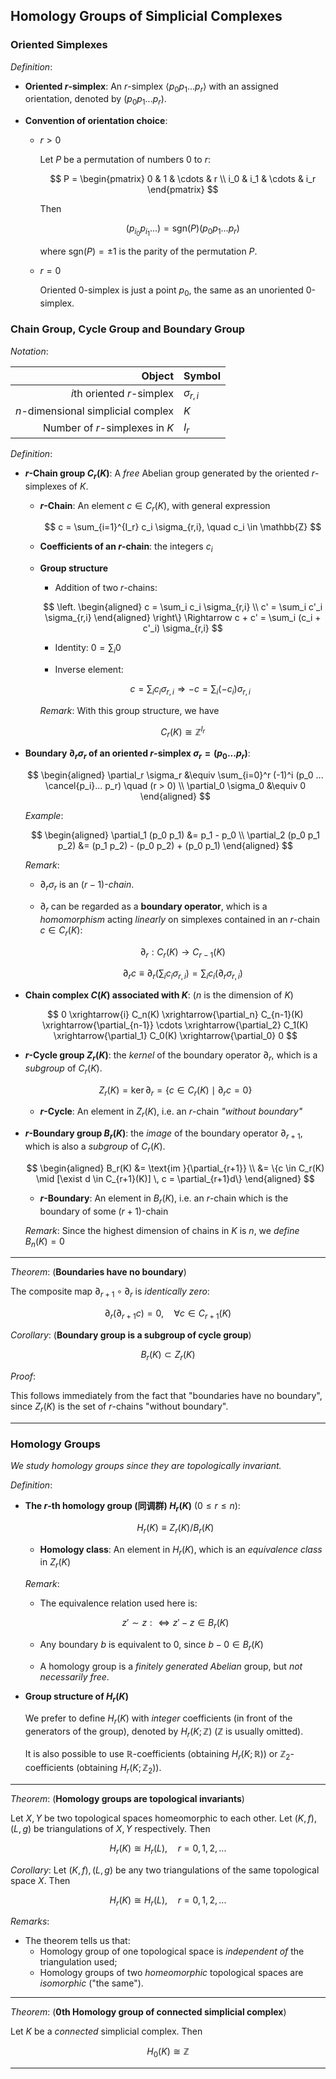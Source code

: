 ## Homology Groups of Simplicial Complexes

### Oriented Simplexes

*Definition*:

- **Oriented $r$-simplex**: An $r$-simplex $\langle p_0 p_1 ... p_r \rangle$ with an assigned orientation, denoted by $(p_0 p_1 ... p_r)$.

- **Convention of orientation choice**:

    - $r > 0$

        Let $P$ be a permutation of numbers 0 to $r$:

        $$
        P = 
        \begin{pmatrix}
            0 & 1 & \cdots & r \\
            i_0 & i_1 & \cdots & i_r
        \end{pmatrix}
        $$

        Then

        $$
        (p_{i_0} p_{i_1} ... ) = \text{sgn}(P) (p_0 p_1 ... p_r)
        $$

        where $\text{sgn}(P) = \pm 1$ is the parity of the permutation $P$. 

    - $r = 0$
        
        Oriented 0-simplex is just a point $p_0$, the same as an unoriented 0-simplex.

### Chain Group, Cycle Group and Boundary Group

*Notation*:

<center>

|Object|Symbol|
|-:|:-|
|$i$th oriented $r$-simplex|$\sigma_{r,i}$|
|$n$-dimensional simplicial complex|$K$|
|Number of $r$-simplexes in $K$|$I_r$|

</center>

*Definition*:

- **$r$-Chain group $C_r(K)$**: A *free* Abelian group generated by the oriented $r$-simplexes of $K$.
    
    - **$r$-Chain**: An element $c \in C_r(K)$, with general expression

        $$
        c = \sum_{i=1}^{I_r} c_i \sigma_{r,i}, \quad 
        c_i \in \mathbb{Z}
        $$

    - **Coefficients of an $r$-chain**: the integers $c_i$
    
    - **Group structure** 
        
        - Addition of two $r$-chains:

        $$
        \left.
        \begin{aligned}
            c = \sum_i c_i \sigma_{r,i} \\ 
            c' = \sum_i c'_i \sigma_{r,i}
        \end{aligned}
        \right\} \Rightarrow
        c + c' = \sum_i (c_i + c'_i) \sigma_{r,i}
        $$

        - Identity: $0 = \sum_i 0$
        - Inverse element: 

            $$
            c = \sum_i c_i \sigma_{r,i} \Rightarrow
            -c = \sum_i (-c_i) \sigma_{r,i}
            $$
        
        *Remark*: With this group structure, we have

        $$
        C_r(K) \cong \mathbb{Z}^{I_r}
        $$

- **Boundary $\partial_r \sigma_r$ of an oriented $r$-simplex $\sigma_r = (p_0 ... p_r)$**:

    $$
    \begin{aligned}
        \partial_r \sigma_r &\equiv
        \sum_{i=0}^r (-1)^i (p_0 ... \cancel{p_i}... p_r)
        \quad (r > 0)
        \\
        \partial_0 \sigma_0 &\equiv 0
    \end{aligned}
    $$

    *Example*:

    $$
    \begin{aligned}
        \partial_1 (p_0 p_1) &= p_1 - p_0 \\
        \partial_2 (p_0 p_1 p_2) &=
        (p_1 p_2) - (p_0 p_2) + (p_0 p_1)
    \end{aligned}
    $$
    
    *Remark*: 
    
    - $\partial_r \sigma_r$ is an $(r-1)$-*chain*.

    - $\partial_r$ can be regarded as a **boundary operator**, which is a *homomorphism* acting *linearly* on simplexes contained in an $r$-chain $c \in C_r(K)$:

        $$
        \partial_r: C_r(K) \rightarrow C_{r-1}(K)
        $$

        $$
        \partial_r c \equiv \partial_r \left(
            \sum_i c_i \sigma_{r,i}
        \right)
        = \sum_i c_i (\partial_r \sigma_{r,i})
        $$
    
- **Chain complex $C(K)$ associated with $K$**: ($n$ is the dimension of $K$)

    $$
    0 \xrightarrow{i} C_n(K) 
    \xrightarrow{\partial_n} C_{n-1}(K)
    \xrightarrow{\partial_{n-1}} \cdots
    \xrightarrow{\partial_2} C_1(K)
    \xrightarrow{\partial_1} C_0(K)
    \xrightarrow{\partial_0} 0
    $$

- **$r$-Cycle group $Z_r(K)$**: the *kernel* of the boundary operator $\partial_r$, which is a *subgroup* of $C_r(K)$.

    $$
    Z_r(K) = \ker{\partial_r}
    = \{c \in C_r(K) \mid \partial_r c = 0\}
    $$

    - **$r$-Cycle**: An element in $Z_r(K)$, i.e. an $r$-chain *"without boundary"*

- **$r$-Boundary group $B_r(K)$**: the *image* of the boundary operator $\partial_{r+1}$, which is also a *subgroup* of $C_r(K)$.
    
    $$
    \begin{aligned}
        B_r(K) &= \text{im }{\partial_{r+1}} \\
        &= \{c \in C_r(K) \mid [\exist d \in C_{r+1}(K)]  \, c = \partial_{r+1}d\}
    \end{aligned}
    $$

    - **$r$-Boundary**: An element in $B_r(K)$, i.e. an $r$-chain which is the boundary of some $(r+1)$-chain

    *Remark*: Since the highest dimension of chains in $K$ is $n$, we *define* $B_n(K) = 0$

----

*Theorem*: (**Boundaries have no boundary**)

The composite map $\partial_{r+1} \circ \partial_r$ is *identically zero*:

$$
\partial_r(\partial_{r+1}c) = 0, 
\quad \forall c \in C_{r+1}(K)
$$

*Corollary*: (**Boundary group is a subgroup of cycle group**)

$$
B_r(K) \subset Z_r(K)
$$

*Proof*:

This follows immediately from the fact that "boundaries have no boundary", since $Z_r(K)$ is the set of $r$-chains "without boundary". 

----

### Homology Groups

*We study homology groups since they are topologically invariant.*

*Definition*:

- **The $r$-th homology group (同调群) $H_r(K)$** $(0 \le r \le n)$:
    
    $$
    H_r(K) \equiv Z_r(K) / B_r(K)
    $$

    - **Homology class**: An element in $H_r(K)$, which is an *equivalence class* in $Z_r(K)$

    *Remark*: 
    
    - The equivalence relation used here is: 
    
    $$
    z' \sim z :\Leftrightarrow z' - z \in B_r(K)
    $$

    - Any boundary $b$ is equivalent to 0, since $b - 0 \in B_r(K)$
    
    - A homology group is a *finitely generated Abelian* group, but *not necessarily free*.
  
- **Group structure of $H_r(K)$**

    We prefer to define $H_r(K)$ with *integer* coefficients (in front of the generators of the group), denoted by $H_r(K;\mathbb{Z})$ ($\mathbb{Z}$ is usually omitted). 

    It is also possible to use $\mathbb{R}$-coefficients (obtaining $H_r(K;\mathbb{R})$) or $\mathbb{Z}_2$-coefficients (obtaining $H_r(K;\mathbb{Z}_2)$). 

----

*Theorem*: (**Homology groups are topological invariants**)

Let $X, Y$ be two topological spaces homeomorphic to each other. Let $(K,f), (L,g)$ be triangulations of $X, Y$ respectively. Then

$$
H_r(K) \cong H_r(L), \quad r = 0,1,2,...
$$

*Corollary*: Let $(K,f), (L,g)$ be any two triangulations of the same topological space $X$. Then

$$
H_r(K) \cong H_r(L), \quad r = 0,1,2,...
$$

*Remarks*:

- The theorem tells us that:
    - Homology group of one topological space is *independent of* the triangulation used;
    - Homology groups of two *homeomorphic* topological spaces are *isomorphic*  ("the same").

----

*Theorem*: (**0th Homology group of connected simplicial complex**)

Let $K$ be a *connected* simplicial complex. Then

$$
H_0(K) \cong \mathbb{Z}
$$

----